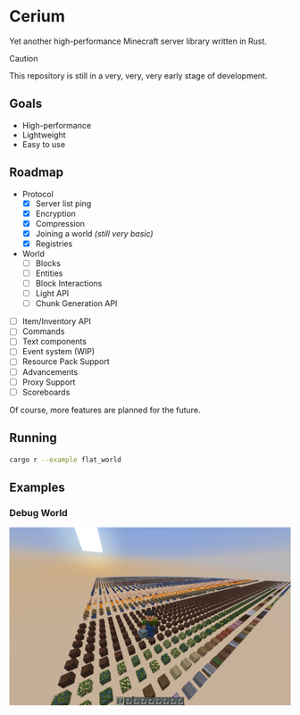 # Cerium

Yet another high-performance Minecraft server library written in Rust.

> [!CAUTION]
> This repository is still in a very, very, very early stage of development.

## Goals

- High-performance
- Lightweight
- Easy to use


## Roadmap

- Protocol
    - [x] Server list ping
    - [x] Encryption
    - [x] Compression
    - [x] Joining a world *(still very basic)*
    - [x] Registries
- World
    - [ ] Blocks
    - [ ] Entities
    - [ ] Block Interactions
    - [ ] Light API
    - [ ] Chunk Generation API
- [ ] Item/Inventory API
- [ ] Commands
- [ ] Text components
- [ ] Event system (WIP)
- [ ] Resource Pack Support
- [ ] Advancements
- [ ] Proxy Support
- [ ] Scoreboards

Of course, more features are planned for the future.


## Running

```sh
cargo r --example flat_world
```


## Examples

### Debug World

<img src="thumbnail.png" width="800" alt="Debug World">
